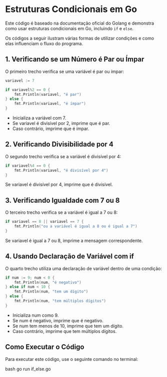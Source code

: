 # Estruturas Condicionais em Go

Este código é baseado na documentação oficial do Golang e demonstra como usar estruturas condicionais em Go, incluindo `if` e `else`.

Os códigos a seguir ilustram várias formas de utilizar condições e como elas influenciam o fluxo do programa.

## 1. Verificando se um Número é Par ou Ímpar

O primeiro trecho verifica se uma variável é par ou ímpar:

```go
variavel := 7

if variavel%2 == 0 {
    fmt.Println(variavel, "é par")
} else {
    fmt.Println(variavel, "é ímpar")
}
```

- Inicializa a variável com 7.
- Se variavel é divisível por 2, imprime que é par.
- Caso contrário, imprime que é ímpar.
## 2. Verificando Divisibilidade por 4
O segundo trecho verifica se a variável é divisível por 4:

```go
if variavel%4 == 0 {
    fmt.Println(variavel, "é divisível por 4")
}
```
Se variavel é divisível por 4, imprime que é divisível.
## 3. Verificando Igualdade com 7 ou 8
O terceiro trecho verifica se a variável é igual a 7 ou 8:

```go
if variavel == 8 || variavel == 7 {
    fmt.Println("ou a variável é igual a 8 ou é igual a 7")
}
```
Se variavel é igual a 7 ou 8, imprime a mensagem correspondente.
##  4. Usando Declaração de Variável com if
O quarto trecho utiliza uma declaração de variável dentro de uma condição:

```go
if num := 9; num < 0 {
    fmt.Println(num, "é negativo")
} else if num < 10 {
    fmt.Println(num, "tem um dígito")
} else {
    fmt.Println(num, "tem múltiplos dígitos")
}
```
- Inicializa num como 9.
- Se num é negativo, imprime que é negativo.
- Se num tem menos de 10, imprime que tem um dígito.
- Caso contrário, imprime que tem múltiplos dígitos.
## Como Executar o Código
Para executar este código, use o seguinte comando no terminal:

bash
go run if_else.go